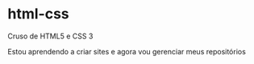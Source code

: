 # html-css
 Cruso de HTML5 e CSS 3

 Estou aprendendo a criar sites e agora vou gerenciar meus repositórios
